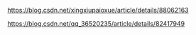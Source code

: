 https://blog.csdn.net/xingxiupaioxue/article/details/88062163

https://blog.csdn.net/qq_36520235/article/details/82417949